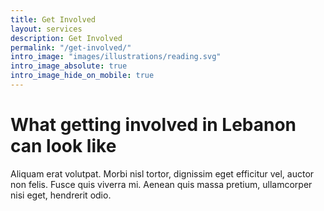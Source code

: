```yaml
---
title: Get Involved
layout: services
description: Get Involved
permalink: "/get-involved/"
intro_image: "images/illustrations/reading.svg"
intro_image_absolute: true
intro_image_hide_on_mobile: true
---
```


# What getting involved in Lebanon can look like

Aliquam erat volutpat. Morbi nisl tortor, dignissim eget efficitur vel, auctor non felis. Fusce quis viverra mi. Aenean quis massa pretium, ullamcorper nisi eget, hendrerit odio.

